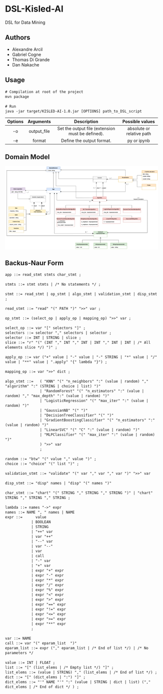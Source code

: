 # DSL-Kisled-AI
DSL for Data Mining

## Authors
* Alexandre Arcil
* Gabriel Cogne
* Thomas Di Grande
* Dan Nakache

## Usage
```shell
# Compilation at root of the project
mvn package

# Run
java -jar target/KISLED-AI-1.0.jar [OPTIONS] path_to_DSL_script
```

| Options |  Arguments  |                   Description                    |      Possible values      |
|:-------:|:-----------:|:------------------------------------------------:|:-------------------------:|
|   -o    | output_file | Set the output file (extension must be defined). | absolute or relative path |
|   -e    |   format    |            Define the output format.             |        py or ipynb        |

## Domain Model
![Domain Model](images/Domain_Model.png)

## Backus-Naur Form
```bnf
app ::= read_stmt stmts char_stmt ;

stmts ::= stmt stmts | /* No statements */ ;

stmt ::= read_stmt | op_stmt | algo_stmt | validation_stmt | disp_stmt ;

read_stmt ::= "read" "(" PATH ")" ">>" var ;

op_stmt ::= (select_op | apply_op | mapping_op) ">>" var ;

select_op ::= var "[" selectors "]" ;
selectors ::= selector "," selectors | selector ;
selector ::= INT | STRING | slice ;
slice ::= "r" "(" (INT "," INT "," INT | INT "," INT | INT | /* All elements slice */) ")" ;

apply_op ::= var ("+" value | "-" value | "-" STRING | "*" value | "/" value | "**" value | ".apply" "{" lambda "}") ;

mapping_op ::= var ">>" dict ;

algo_stmt ::=   ( "KNN" "(" "n_neighbors" ":" (value | random) "," "algorithm" ":" (STRING | choice | list) ")" 
                | "RandomForest" "(" "n_estimators" ":" (value | random) "," "max_depth" ":" (value | random) ")"
                | "LogisticRegression" "(" "max_iter" ":" (value | random) ")"
                | "GaussianNB" "(" ")"
                | "DecisionTreeClassifier" "(" ")"
                | "GradientBoostingClassifier" "(" "n_estimators" ":" (value | random) ")"
                | "LinearSVC" "(" "C" ":" (value | random) ")"
                | "MLPClassifier" "(" "max_iter" ":" (value | random) ")"
                ) ">>" var
                ;

random ::= "btw" "(" value "," value ")" ;
choice ::= "choice" "(" list ")" ;

validation_stmt ::= "validate" "(" var "," var "," var ")" ">>" var

disp_stmt ::= "disp" names | "disp" "(" names ")"

char_stmt ::= "chart" "(" STRING "," STRING "," STRING ")" | "chart" STRING "," STRING "," STRING ;

lambda ::= names "->" expr
names ::= NAME ", " names | NAME
expr ::=      value 
            | BOOLEAN 
            | STRING
            | "++" var
            | var "++"
            | "--" var
            | var "--"
            | var
            | call
            | "-" var
            | "+" var
            | expr "+" expr
            | expr "-" expr
            | expr "*" expr
            | expr "/" expr
            | expr "%" expr
            | expr "<" expr
            | expr ">" expr
            | expr "==" expr
            | expr "!=" expr
            | expr "<=" expr
            | expr ">=" expr
            | expr "**" expr
            ;

var ::= NAME
call ::= var "(" eparam_list  ")"
eparam_list ::= expr ("," eparam_list | /* End of list */) | /* No parameters */

value ::= INT | FLOAT ;
list ::= "[" (list_elems | /* Empty list */) "]" ;
list_elems ::= (value | STRING) "," (list_elems | /* End of list */) ;
dict ::= "[" (dict_elems | ":") "]" ;
dict_elems ::= "'" NAME "'" ":" (value | STRING | dict | list) ("," dict_elems | /* End of dict */ ) ;
```